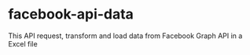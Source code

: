 # facebook-api-data
This API request, transform and load data from Facebook Graph API in a Excel file
